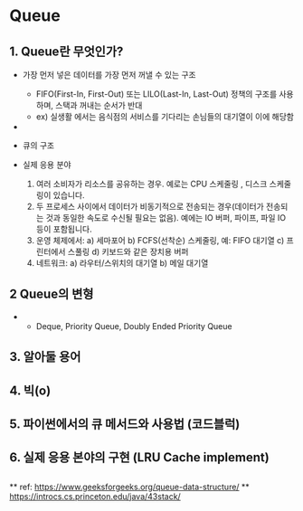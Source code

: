 # Queue
## 1. Queue란 무엇인가?

* 가장 먼저 넣은 데이터를 가장 먼저 꺼낼 수 있는 구조
  * FIFO(First-In, First-Out)  또는 LILO(Last-In, Last-Out) 정책의 구조를 사용하며, 스택과 꺼내는 순서가 반대
  * ex) 실생활 에서는 음식점의 서비스를 기다리는 손님들의 대기열이 이에 해당함
* 

* 큐의 구조

* 실제 응용 분야
  1) 여러 소비자가 리소스를 공유하는 경우. 예로는 CPU 스케줄링 , 디스크 스케줄링이 있습니다. 
  2) 두 프로세스 사이에서 데이터가 비동기적으로 전송되는 경우(데이터가 전송되는 것과 동일한 속도로 수신될 필요는 없음). 예에는 IO 버퍼, 파이프, 파일 IO 등이 포함됩니다. 
  3) 운영 체제에서:
       a) 세마포어
       b) FCFS(선착순) 스케줄링, 예: FIFO 대기열
       c) 프린터에서 스풀링
       d) 키보드와 같은 장치용 버퍼
  4) 네트워크:
       a) 라우터/스위치의  대기열
       b) 메일 대기열
## 2 Queue의 변형
* * Deque, Priority Queue, Doubly Ended Priority Queue
## 3. 알아둘 용어 
## 4. 빅(o)
## 5. 파이썬에서의 큐 메서드와 사용법 (코드블럭)
## 6. 실제 응용 본야의 구현 (LRU Cache implement)
## 
** ref: https://www.geeksforgeeks.org/queue-data-structure/
** https://introcs.cs.princeton.edu/java/43stack/
